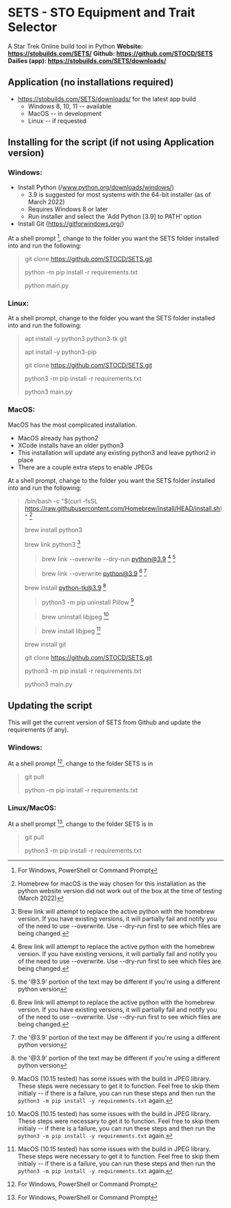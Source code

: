 # SETS - STO Equipment and Trait Selector
A Star Trek Online build tool in Python
**Website: https://stobuilds.com/SETS/**
**Github: https://github.com/STOCD/SETS**
**Dailies (app): https://stobuilds.com/SETS/downloads/**

## Application (no installations required)
- https://stobuilds.com/SETS/downloads/ for the latest app build
  - Windows 8, 10, 11 -- available
  - MacOS -- in development
  - Linux -- if requested
  
## Installing for the script (if not using Application version)
### Windows:
- Install Python (/www.python.org/downloads/windows/)
    - 3.9 is suggested for most systems with the 64-bit installer (as of March 2022)
    - Requires Windows 8 or later
    - Run installer and select the 'Add Python [3.9] to PATH' option
- Install Git (https://gitforwindows.org/)

At a shell prompt [^1], change to the folder you want the SETS folder installed into and run the following:
> git clone https://github.com/STOCD/SETS.git
> 
> python -m pip install -r requirements.txt
> 
> python main.py


### Linux:
At a shell prompt, change to the folder you want the SETS folder installed into and run the following:
> apt install -y python3 python3-tk git
> 
> apt install -y python3-pip
> 
> git clone https://github.com/STOCD/SETS.git
> 
> python3 -m pip install -r requirements.txt
> 
> python3 main.py


### MacOS:
MacOS has the most complicated installation.
- MacOS already has python2
- XCode installs have an older python3
- This installation will update any existing python3 and leave python2 in place
- There are a couple extra steps to enable JPEGs

At a shell prompt, change to the folder you want the SETS folder installed into and run the following:
> /bin/bash -c "$(curl -fsSL https://raw.githubusercontent.com/Homebrew/install/HEAD/install.sh)" [^2]
> 
> brew install python3
> 
> brew link python3 [^3]
> > brew link --overwrite --dry-run python@3.9 [^3] [^4]
> 
> > brew link --overwrite python@3.9 [^3] [^4]
> 
> brew install python-tk@3.9 [^4]
> 
> > python3 -m pip uninstall Pillow [^5]
> 
> > brew uninstall libjpeg [^5]
> 
> > brew install libjpeg [^5]
> 
> brew install git
> 
> git clone https://github.com/STOCD/SETS.git
> 
> python3 -m pip install -r requirements.txt
> 
> python3 main.py

## Updating the script
This will get the current version of SETS from Github and update the requirements (if any).
### Windows:
At a shell prompt [^1], change to the folder SETS is in
> git pull
> 
> python -m pip install -r requirements.txt

### Linux/MacOS:
At a shell prompt [^1], change to the folder SETS is in
> git pull
> 
> python3 -m pip install -r requirements.txt

[^1]: For Windows, PowerShell or Command Prompt

[^2]: Homebrew for macOS is the way chosen for this installation as the python website version did not work out of the box at the time of testing (March 2022)

[^3]: Brew link will attempt to replace the active python with the homebrew version. If you have existing versions, it will partially fail and notify you of the need to use --overwrite.  Use --dry-run first to see which files are being changed.

[^4]: the '@3.9' portion of the text may be different if you're using a different python version

[^5]: MacOS (10.15 tested) has some issues with the build in JPEG library.  These steps were necessary to get it to function.  Feel free to skip them initialy -- if there is a failure, you can run these steps and then run the `python3 -m pip install -y requirements.txt` again.